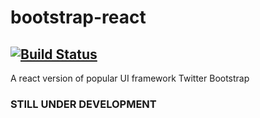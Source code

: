 # bootstrap-react

## [![Build Status](https://travis-ci.org/giridharangm/bootstrap-react.svg?branch=master)](https://travis-ci.org/giridharangm/bootstrap-react)

A react version of popular UI framework Twitter Bootstrap

### **STILL UNDER DEVELOPMENT**

